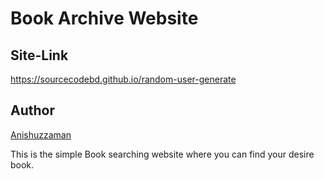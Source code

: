 
# Book Archive Website
## Site-Link
https://sourcecodebd.github.io/random-user-generate

## Author 
[Anishuzzaman][author]

[author]: https://github.com/Anisxaman
This is the simple Book searching website where you can find your desire book.

